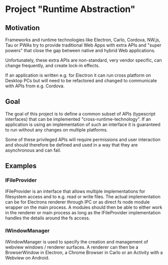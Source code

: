 # Project "Runtime Abstraction"

## Motivation

Frameworks and runtime technologies like Electron, Carlo, Cordova, NW.js, Tau or PWAs try to provide traditional Web Apps with extra APIs and "super powers" that close the gap between native and hybrid Web applications.

Unfortunately, these extra APIs are non-standard, very vendor specific, can change frequently, and create lock-in effects.

If an application is written e.g. for Electron it can run cross platform on Desktop PCs but will need to be refactored and changed to communicate with APIs from e.g. Cordova.

## Goal

The goal of this project is to define a common subset of APIs (typescript interfaces) that can be implemented "cross-runtime-technology".
If an application is using an implementation of such an interface it is guaranteed to run without any changes on multiple platforms.

Some of these privileged APIs will require permissions and user interaction and should therefore be defined and used in a way that they are asynchronous and can fail.

## Examples

### IFileProvider
IFileProvider is an interface that allows multiple implementations for filesystem access and to e.g. read or write files.
The actual implementation can be for Electrons renderer through IPC or as direct fs node module wrapper on the main process.
A modules should then be able to either work in the renderer or main process as long as the IFileProvider implementation handles the details around the fs access.

### IWindowManager
IWindowManager is used to specify the creation and management of webview windows / renderer surfaces.
A renderer can then be a BrowserWindow in Electron, a Chrome Browser in Carlo or an Activity with a Webview on Android.
